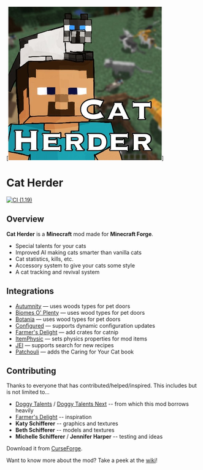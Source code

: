 [![CatHerder Logo](images/CatHerder.jpeg)]

# Cat Herder

[![CI (1.19)](https://github.com/sweetrpg/CatHerder/actions/workflows/ci-build-1.19.yml/badge.svg?branch=1.19)](https://github.com/sweetrpg/CatHerder/actions/workflows/ci-build-1.19.yml)

## Overview

**Cat Herder** is a **Minecraft** mod made for **Minecraft Forge**.

* Special talents for your cats
* Improved AI making cats smarter than vanilla cats
* Cat statistics, kills, etc.
* Accessory system to give your cats some style
* A cat tracking and revival system

## Integrations

* [Autumnity](https://www.curseforge.com/minecraft/mc-mods/autumnity) &mdash; uses woods types for pet doors
* [Biomes O' Plenty](https://www.curseforge.com/minecraft/mc-mods/biomes-o-plenty) &mdash; uses wood types for pet doors
* [Botania](https://www.curseforge.com/minecraft/mc-mods/botania) &mdash; uses wood types for pet doors
* [Configured](https://www.curseforge.com/minecraft/mc-mods/configured) &mdash; supports dynamic configuration updates
* [Farmer's Delight](https://www.curseforge.com/minecraft/mc-mods/farmers-delight) &mdash; add crates for catnip
* [ItemPhysic](https://www.curseforge.com/minecraft/mc-mods/itemphysic) &mdash; sets physics properties for mod items
* [JEI](https://www.curseforge.com/minecraft/mc-mods/jei) &mdash; supports search for new recipes
* [Patchouli](https://www.curseforge.com/minecraft/mc-mods/patchouli) &mdash; adds the Caring for Your Cat book

## Contributing

Thanks to everyone that has contributed/helped/inspired. This includes but is not limited to...

* [Doggy Talents](https://www.curseforge.com/minecraft/mc-mods/doggy-talents) / [Doggy Talents Next](https://www.curseforge.com/minecraft/mc-mods/doggy-talents-next) -- from which this mod borrows heavily
* [Farmer's Delight](https://www.curseforge.com/minecraft/mc-mods/farmers-delight) -- inspiration
* **Katy Schifferer** -- graphics and textures
* **Beth Schifferer** -- models and textures
* **Michelle Schifferer** / **Jennifer Harper** -- testing and ideas

Download it from [CurseForge](https://www.curseforge.com/minecraft/mc-mods/cat-herder).

Want to know more about the mod? Take a peek at the [wiki](https://github.com/sweetrpg/CatHerder/wiki)!

